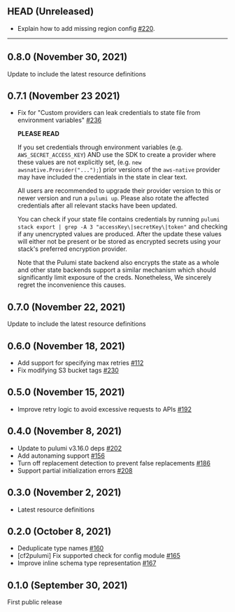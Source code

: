 ## HEAD (Unreleased)

- Explain how to add missing region config [#220](https://github.com/pulumi/pulumi-aws-native/issues/220).

---

## 0.8.0 (November 30, 2021)

Update to include the latest resource definitions

## 0.7.1 (November 23 2021)

- Fix for "Custom providers can leak credentials to state file from environment variables"
  [#236](https://github.com/pulumi/pulumi-aws-native/issues/236)

  **PLEASE READ**
  
  If you set credentials through environment variables (e.g. `AWS_SECRET_ACCESS_KEY`) AND
  use the SDK to create a provider where these values are not explicitly set, (e.g. `new awsnative.Provider("...");`)
  prior versions of the `aws-native` provider may have included the credentials in the state in clear text.
  
  All users are recommended to upgrade their provider version to this or newer version and run a `pulumi up`. 
  Please also rotate the affected credentials after all relevant stacks have been updated.

  You can check if your state file contains credentials by running `pulumi stack export | grep -A 3 "accessKey\|secretKey\|token"`
  and checking if any unencrypted values are produced. After the update these values will either not be present
  or be stored as encrypted secrets using your stack's preferred encryption provider.

  Note that the Pulumi state backend also encrypts the state as a whole and other state backends
  support a similar mechanism which should significantly limit exposure of the creds.
  Nonetheless, We sincerely regret the inconvenience this causes.

## 0.7.0 (November 22, 2021)

Update to include the latest resource definitions

## 0.6.0 (November 18, 2021)

- Add support for specifying max retries
  [#112](https://github.com/pulumi/pulumi-aws-native/issues/112)
- Fix modifying S3 bucket tags
  [#230](https://github.com/pulumi/pulumi-aws-native/issues/230)

## 0.5.0 (November 15, 2021)

- Improve retry logic to avoid excessive requests to APIs
  [#192](https://github.com/pulumi/pulumi-aws-native/issues/192)

## 0.4.0 (November 8, 2021)

- Update to pulumi v3.16.0 deps
  [#202](https://github.com/pulumi/pulumi-aws-native/pull/202)
- Add autonaming support
  [#156](https://github.com/pulumi/pulumi-aws-native/issues/156)
- Turn off replacement detection to prevent false replacements
  [#186](https://github.com/pulumi/pulumi-aws-native/issues/186)
- Support partial initialization errors
  [#208](https://github.com/pulumi/pulumi-aws-native/pull/208)

## 0.3.0 (November 2, 2021)

- Latest resource definitions

## 0.2.0 (October 8, 2021)

- Deduplicate type names [#160](https://github.com/pulumi/pulumi-aws-native/issues/160)
- [cf2pulumi] Fix supported check for config module [#165](https://github.com/pulumi/pulumi-aws-native/issues/165)
- Improve inline schema type representation [#167](https://github.com/pulumi/pulumi-aws-native/pull/167)

## 0.1.0 (September 30, 2021)

First public release
